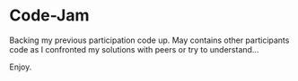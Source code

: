 Code-Jam
========

Backing my previous participation code up. May contains other participants code as I confronted my solutions with peers or try to understand... 

Enjoy.